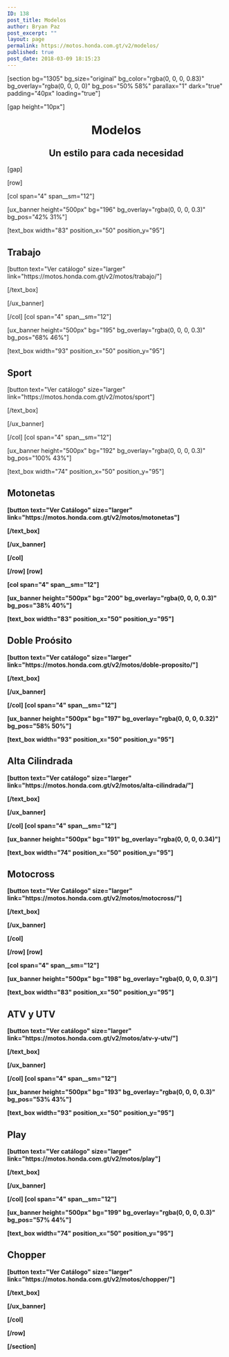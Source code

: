 ```yaml
---
ID: 138
post_title: Modelos
author: Bryan Paz
post_excerpt: ""
layout: page
permalink: https://motos.honda.com.gt/v2/modelos/
published: true
post_date: 2018-03-09 18:15:23
---
```

[section bg="1305" bg_size="original" bg_color="rgba(0, 0, 0, 0.83)" bg_overlay="rgba(0, 0, 0, 0)" bg_pos="50% 58%" parallax="1" dark="true" padding="40px" loading="true"]

[gap height="10px"]

<h2 class="uppercase" style="text-align: center;"><span style="font-size: 130%;">Modelos</span></h2>
<h3 class="thin-font" style="text-align: center;"><span style="font-size: 130%;" data-line-height="xs">Un estilo para cada necesidad</span></h3>
[gap]

[row]

[col span="4" span__sm="12"]

[ux_banner height="500px" bg="196" bg_overlay="rgba(0, 0, 0, 0.3)" bg_pos="42% 31%"]

[text_box width="83" position_x="50" position_y="95"]

<h2><strong>Trabajo</strong></h2>
[button text="Ver catálogo" size="larger" link="https://motos.honda.com.gt/v2/motos/trabajo/"]


[/text_box]

[/ux_banner]

[/col]
[col span="4" span__sm="12"]

[ux_banner height="500px" bg="195" bg_overlay="rgba(0, 0, 0, 0.3)" bg_pos="68% 46%"]

[text_box width="93" position_x="50" position_y="95"]

<h2>Sport</h2>
[button text="Ver catálogo" size="larger" link="https://motos.honda.com.gt/v2/motos/sport"]


[/text_box]

[/ux_banner]

[/col]
[col span="4" span__sm="12"]

[ux_banner height="500px" bg="192" bg_overlay="rgba(0, 0, 0, 0.3)" bg_pos="100% 43%"]

[text_box width="74" position_x="50" position_y="95"]

<h2><strong>Motonetas</h2>
[button text="Ver Catálogo" size="larger" link="https://motos.honda.com.gt/v2/motos/motonetas"]


[/text_box]

[/ux_banner]

[/col]

[/row]
[row]

[col span="4" span__sm="12"]

[ux_banner height="500px" bg="200" bg_overlay="rgba(0, 0, 0, 0.3)" bg_pos="38% 40%"]

[text_box width="83" position_x="50" position_y="95"]

<h2><strong>Doble Proósito</strong></h2>
[button text="Ver catálogo" size="larger" link="https://motos.honda.com.gt/v2/motos/doble-proposito/"]


[/text_box]

[/ux_banner]

[/col]
[col span="4" span__sm="12"]

[ux_banner height="500px" bg="197" bg_overlay="rgba(0, 0, 0, 0.32)" bg_pos="58% 50%"]

[text_box width="93" position_x="50" position_y="95"]

<h2>Alta Cilindrada</h2>
[button text="Ver catálogo" size="larger" link="https://motos.honda.com.gt/v2/motos/alta-cilindrada/"]


[/text_box]

[/ux_banner]

[/col]
[col span="4" span__sm="12"]

[ux_banner height="500px" bg="191" bg_overlay="rgba(0, 0, 0, 0.34)"]

[text_box width="74" position_x="50" position_y="95"]

<h2><strong>Motocross</h2>
[button text="Ver Catálogo" size="larger" link="https://motos.honda.com.gt/v2/motos/motocross/"]


[/text_box]

[/ux_banner]

[/col]

[/row]
[row]

[col span="4" span__sm="12"]

[ux_banner height="500px" bg="198" bg_overlay="rgba(0, 0, 0, 0.3)"]

[text_box width="83" position_x="50" position_y="95"]

<h2><strong>ATV y UTV</strong></h2>
[button text="Ver catálogo" size="larger" link="https://motos.honda.com.gt/v2/motos/atv-y-utv/"]


[/text_box]

[/ux_banner]

[/col]
[col span="4" span__sm="12"]

[ux_banner height="500px" bg="193" bg_overlay="rgba(0, 0, 0, 0.3)" bg_pos="53% 43%"]

[text_box width="93" position_x="50" position_y="95"]

<h2>Play</h2>
[button text="Ver catálogo" size="larger" link="https://motos.honda.com.gt/v2/motos/play"]


[/text_box]

[/ux_banner]

[/col]
[col span="4" span__sm="12"]

[ux_banner height="500px" bg="199" bg_overlay="rgba(0, 0, 0, 0.3)" bg_pos="57% 44%"]

[text_box width="74" position_x="50" position_y="95"]

<h2><strong>Chopper</h2>
[button text="Ver Catálogo" size="larger" link="https://motos.honda.com.gt/v2/motos/chopper/"]


[/text_box]

[/ux_banner]

[/col]

[/row]

[/section]